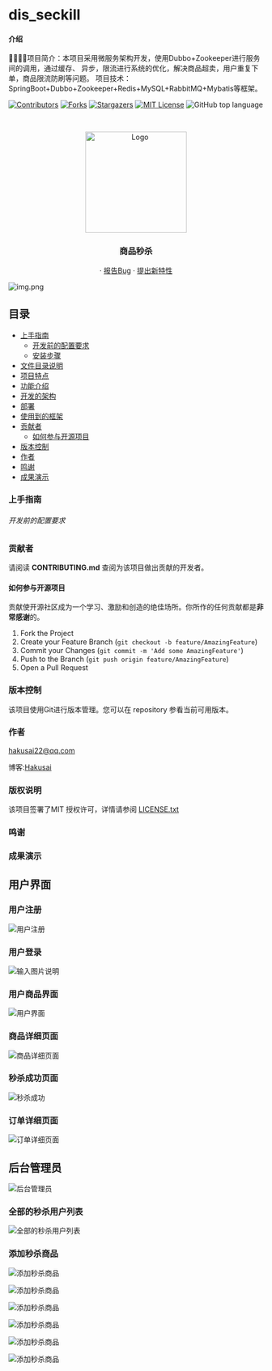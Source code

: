 # dis_seckill

#### 介绍
🐍🐍🐍🐍项目简介：本项目采用微服务架构开发，使用Dubbo+Zookeeper进行服务间的调用，通过缓存、 异步，限流进行系统的优化，解决商品超卖，用户重复下单，商品限流防刷等问题。 项目技术：SpringBoot+Dubbo+Zookeeper+Redis+MySQL+RabbitMQ+Mybatis等框架。

<!-- PROJECT SHIELDS -->

[![Contributors][contributors-shield]][contributors-url]
[![Forks][forks-shield]][forks-url]
[![Stargazers][stars-shield]][stars-url]
[![MIT License][license-shield]][license-url]
![GitHub top language](https://img.shields.io/github/languages/top/hakusai22/dis_seckill?style=for-the-badge)

<!-- PROJECT LOGO -->
<br />



<p align="center">
    <a href="https://github.com/hakusai22/dis_seckill/">
    <img src="https://fastly.jsdelivr.net/gh/hakusai22/image/qq.jpg" alt="Logo" width="200" height="200">
    </a>
    <h3 align="center">商品秒杀</h3>
  <p align="center">
    ·
    <a href="https://github.com/hakusai22/dis_seckill/issues">报告Bug</a>
    ·
    <a href="https://github.com/hakusai22/dis_seckill/issues">提出新特性</a>
  </p>

<!-- links -->
[your-project-path]:hakusai22/dis_seckill
[contributors-shield]: https://img.shields.io/github/contributors/hakusai22/dis_seckill.svg?style=for-the-badge
[contributors-url]: https://github.com/hakusai22/dis_seckill/graphs/contributors
[forks-shield]: https://img.shields.io/github/forks/hakusai22/dis_seckill.svg?style=for-the-badge
[forks-url]: https://github.com/hakusai22/dis_seckill/network/members
[stars-shield]: https://img.shields.io/github/stars/hakusai22/dis_seckill.svg?style=for-the-badge
[stars-url]: https://github.com/hakusai22/dis_seckill/stargazers
[issues-shield]: https://img.shields.io/github/issues/hakusai22/dis_seckill.svg?style=for-the-badge
[issues-url]: https://img.shields.io/github/issues/hakusai22/dis_seckill.svg
[license-shield]: https://img.shields.io/github/license/hakusai22/dis_seckill.svg?style=for-the-badge
[license-url]: https://github.com/hakusai22/dis_seckill/blob/master/LICENSE
[linkedin-shield]: https://img.shields.io/badge/-LinkedIn-black.svg?style=for-the-badge&logo=linkedin&colorB=555
[linkedin-url]: https://linkedin.com/in/xxxx

![img.png](https://fastly.jsdelivr.net/gh/hakusai22/dis_seckill/introduce.png)


## 目录

- [上手指南](#上手指南)
    - [开发前的配置要求](#开发前的配置要求)
    - [安装步骤](#安装步骤)
- [文件目录说明](#文件目录说明)
- [项目特点](#项目特点)
- [功能介绍](#功能介绍)
- [开发的架构](#开发的架构)
- [部署](#部署)
- [使用到的框架](#使用到的框架)
- [贡献者](#贡献者)
    - [如何参与开源项目](#如何参与开源项目)
- [版本控制](#版本控制)
- [作者](#作者)
- [鸣谢](#鸣谢)
- [成果演示](#成果演示)


### 上手指南

###### 开发前的配置要求

### 贡献者

请阅读 **CONTRIBUTING.md** 查阅为该项目做出贡献的开发者。

#### 如何参与开源项目

贡献使开源社区成为一个学习、激励和创造的绝佳场所。你所作的任何贡献都是**非常感谢**的。

1. Fork the Project
2. Create your Feature Branch (`git checkout -b feature/AmazingFeature`)
3. Commit your Changes (`git commit -m 'Add some AmazingFeature'`)
4. Push to the Branch (`git push origin feature/AmazingFeature`)
5. Open a Pull Request

### 版本控制

该项目使用Git进行版本管理。您可以在 repository 参看当前可用版本。

### 作者

hakusai22@qq.com

博客:[Hakusai](https://hakusai.cn)

### 版权说明

该项目签署了MIT 授权许可，详情请参阅 [LICENSE.txt](https://github.com/mrxuexi/tiktok/LICENSE.txt)

### 鸣谢

### 成果演示

## 用户界面

### 用户注册
![用户注册](imagesimage10.png)

### 用户登录
![输入图片说明](imagesimage11.png)

### 用户商品界面
![用户界面](imageimage.png)

### 商品详细页面

![商品详细页面](imagesimage2.png)

### 秒杀成功页面
![秒杀成功](imagesimage3.png)

### 订单详细页面
![订单详细页面](imagesimage4.png)


## 后台管理员
![后台管理员](imagesimage5.png)

### 全部的秒杀用户列表
![全部的秒杀用户列表](imagesimage6.png)

### 添加秒杀商品
![添加秒杀商品](imagesimage7.png)

![添加秒杀商品](img.png)

![添加秒杀商品](img_1.png)

![添加秒杀商品](img_2.png)

![添加秒杀商品](img_3.png)

![添加秒杀商品](img_4.png)


